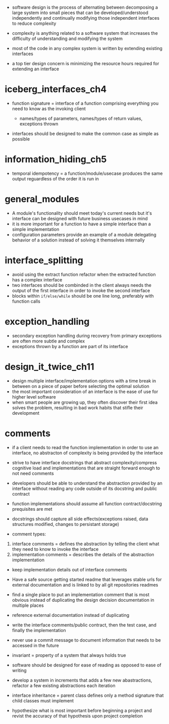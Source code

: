 - software design is the process of alternating between decomposing a large system into small pieces that can be developed/understood independently and continually modifying those independent interfaces to reduce complexity
- complexity is anything related to a software system that increases the difficulty of understanding and modifying the system 

- most of the code in any complex system is written by extending existing interfaces
- a top tier design concern is minimizing the resource hours required for extending an interface 

# iceberg_interfaces_ch4

- function signature = interface of a function comprising everything you need to know as the invoking client
  - names/types of parameters, names/types of return values, exceptions thrown

- interfaces should be designed to make the common case as simple as possible

# information_hiding_ch5
- temporal idempotency = a function/module/usecase produces the same output reguardless of the order it is run in


# general_modules
- A module's functionality should meet today's current needs but it's interface can be designed with future business usecases in mind
- it is more important for a function to have a simple interface than a simple implementation
- configuration parameters provide an example of a module delegating behavior of a solution instead of solving it themselves internally

# interface_splitting
- avoid using the extract function refactor when the extracted function has a complex interface
- two interfaces should be combinded in the client always needs the output of the first interface in order to invoke the second interface
- blocks within ```if/else/while``` should be one line long, preferably with function calls

# exception_handling
- secondary exception handling during recovery from primary exceptions are often more subtle and complex
- exceptions thrown by a function are part of its interface

# design_it_twice_ch11
- design multiple interface/implementation options with a time break in between on a piece of paper before selecting the optimal solution
- the most important consideration of an interface is the ease of use for higher level software
- when smart people are growing up, they often discover their first idea solves the problem, resulting in bad work habits that stifle their development

# comments
- if a client needs to read the function implementation in order to use an interface, no abstracton of complexity is being provided by the interface
- strive to have interface docstrings that abstract complexity/compress cognitive load and implementations that are straight forward enough to not need comments

- developers should be able to understand the abstraction provided by an interface without reading any code outside of its docstring and public contract
- function implementations should assume all function contract/docstring prequisites are met
- docstrings should capture all side effects(exceptions raised, data structures modified, changes to persistant storage)

- comment types:
1) interface comments = defines the abstraction by telling the client what they need to know to invoke the interface
2) implementation comments = describes the details of the abstraction implementation

- keep implementation details out of interface comments
- Have a safe source getting started readme that leverages stable urls for external documentation and is linked to by all git repositories readmes

- find a single place to put an implementation comment that is most obvious instead of duplicating the design decision documentation in multiple places
- reference external documentation instead of duplicating

- write the interface comments/public contract, then the test case, and finally the implementation
- never use a commit message to document information that needs to be accessed in the future
- invariant = property of a system that always holds true


- software should be designed for ease of reading as opposed to ease of writing
- develop a system in increments that adds a few new abastractions, refactor a few existing abstractions each iteration
- interface inheritance = parent class defines only a method signature that child classes must implement

- hypothesize what is most important before beginning a project and revist the accuracy of that hypothesis upon project completion